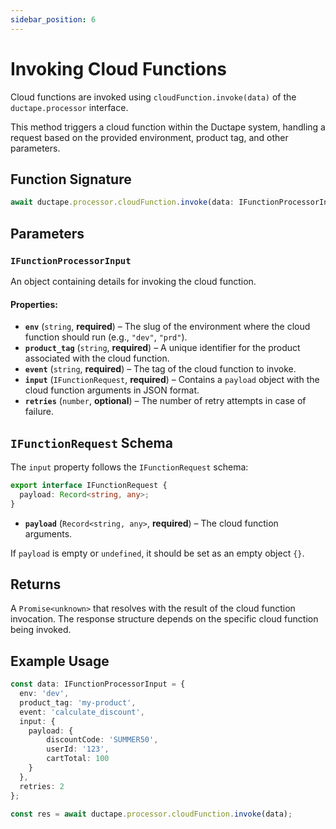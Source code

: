 ```yaml
---
sidebar_position: 6
---
```


# Invoking Cloud Functions  

Cloud functions are invoked using `cloudFunction.invoke(data)` of the `ductape.processor` interface.  

This method triggers a cloud function within the Ductape system, handling a request based on the provided environment, product tag, and other parameters.  

## Function Signature

```typescript
await ductape.processor.cloudFunction.invoke(data: IFunctionProcessorInput)
```

## Parameters  

### `IFunctionProcessorInput`  
An object containing details for invoking the cloud function.  

#### Properties:  
- **`env`** (`string`, **required**) – The slug of the environment where the cloud function should run (e.g., `"dev"`, `"prd"`).  
- **`product_tag`** (`string`, **required**) – A unique identifier for the product associated with the cloud function.  
- **`event`** (`string`, **required**) – The tag of the cloud function to invoke.  
- **`input`** (`IFunctionRequest`, **required**) – Contains a `payload` object with the cloud function arguments in JSON format.  
- **`retries`** (`number`, **optional**) – The number of retry attempts in case of failure.  

## `IFunctionRequest` Schema  
The `input` property follows the `IFunctionRequest` schema: 

```typescript
export interface IFunctionRequest {
  payload: Record<string, any>;
}
```
- **`payload`** (`Record<string, any>`, **required**) – The cloud function arguments.  

If `payload` is empty or `undefined`, it should be set as an empty object `{}`.  

## Returns  
A `Promise<unknown>` that resolves with the result of the cloud function invocation. The response structure depends on the specific cloud function being invoked.  

## Example Usage

```typescript
const data: IFunctionProcessorInput = {
  env: 'dev',
  product_tag: 'my-product',
  event: 'calculate_discount',
  input: {
    payload: { 
        discountCode: 'SUMMER50',
        userId: '123',
        cartTotal: 100
    }
  },
  retries: 2
};

const res = await ductape.processor.cloudFunction.invoke(data);
```